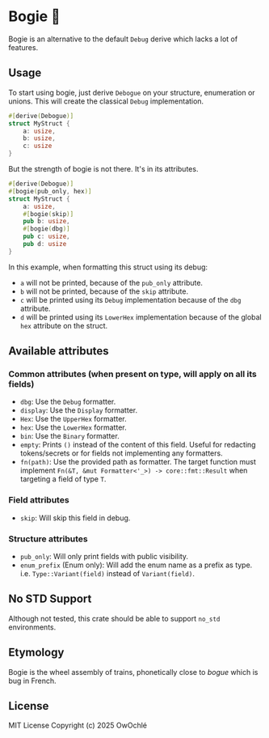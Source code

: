 # Bogie 🚃
Bogie is an alternative to the default `Debug` derive which lacks a lot of features.

## Usage
To start using bogie, just derive `Debogue` on your structure, enumeration or unions. This will create the classical `Debug` implementation.
```rust
#[derive(Debogue)]
struct MyStruct {
    a: usize,
    b: usize,
    c: usize
}
```

But the strength of bogie is not there. It's in its attributes.
```rust
#[derive(Debogue)]
#[bogie(pub_only, hex)]
struct MyStruct {
    a: usize,
    #[bogie(skip)]
    pub b: usize,
    #[bogie(dbg)]
    pub c: usize,
    pub d: usize
}
```
In this example, when formatting this struct using its debug:
- `a` will not be printed, because of the `pub_only` attribute.
- `b` will not be printed, because of the `skip` attribute.
- `c` will be printed using its `Debug` implementation because of the `dbg` attribute.
- `d` will be printed using its `LowerHex` implementation because of the global `hex` attribute on the struct.

## Available attributes
### Common attributes (when present on type, will apply on all its fields)
- `dbg`: Use the `Debug` formatter.
- `display`: Use the `Display` formatter.
- `Hex`: Use the `UpperHex` formatter.
- `hex`: Use the `LowerHex` formatter.
- `bin`: Use the `Binary` formatter.
- `empty`: Prints `()` instead of the content of this field. Useful for redacting tokens/secrets 
  or for fields not implementing any formatters.
- `fn(path)`: Use the provided path as formatter. 
  The target function must implement `Fn(&T, &mut Formatter<'_>) -> core::fmt::Result` when targeting a field of type `T`.

### Field attributes
- `skip`: Will skip this field in debug.

### Structure attributes
- `pub_only`: Will only print fields with public visibility.
- `enum_prefix` (Enum only): Will add the enum name as a prefix as type. i.e. `Type::Variant(field)` instead of `Variant(field)`.

## No STD Support
Although not tested, this crate should be able to support `no_std` environments.

## Etymology
Bogie is the wheel assembly of trains, phonetically close to *bogue* which is bug in French.

## License
MIT License Copyright (c) 2025 OwOchlé